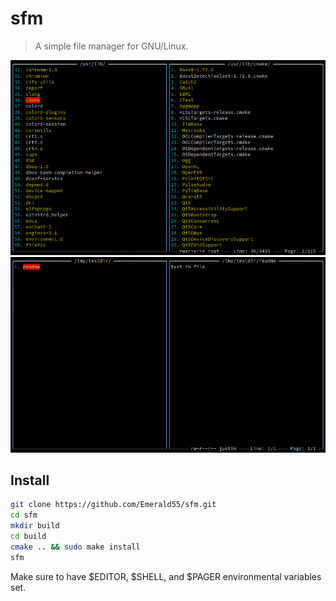 # sfm
>A simple file manager for GNU/Linux.</br>
>
![screenshot](https://github.com/Emerald55/sfm/blob/master/images/screenshot.png)</br>
![screenshot](https://github.com/Emerald55/sfm/blob/master/images/screenshot1.png)
## Install
```bash
git clone https://github.com/Emerald55/sfm.git
cd sfm
mkdir build
cd build
cmake .. && sudo make install
sfm
```
Make sure to have $EDITOR, $SHELL, and $PAGER environmental variables set.
